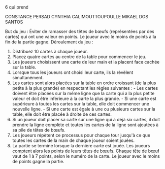 6 qui prend 

CONSTANCE PERSAD
CYNTHIA CALIMOUTTOUPOULLE
MIKAEL DOS SANTOS

But du jeu : Éviter de ramasser des têtes de bœufs (représentées par des cartes) qui ont une valeur en points. Le joueur avec le moins de points à la fin de la partie gagne.
Déroulement du jeu :
1. Distribuez 10 cartes à chaque joueur.
2. Placez quatre cartes au centre de la table pour commencer le jeu.
3. Les joueurs choisissent une carte de leur main et la placent face cachée sur la table.
4. Lorsque tous les joueurs ont choisi leur carte, ils la révèlent simultanément.
5. Les cartes sont alors placées sur la table en ordre croissant (de la plus petite à la plus grande) en respectant les règles suivantes :
       - Les cartes doivent être placées sur la même ligne que la carte qui a la plus petite valeur et doit être inférieure à la carte la plus grande.
       - Si une carte est supérieure à toutes les cartes sur la table, elle doit commencer une nouvelle ligne.
       - Si une carte est égale à une ou plusieurs cartes sur la table, elle doit être placée à droite de ces cartes.
6. Si un joueur doit placer sa carte sur une ligne qui a déjà six cartes, il doit prendre la ligne complète et toutes les cartes de la ligne sont ajoutées à sa pile de têtes de bœufs.
7. Les joueurs répètent ce processus pour chaque tour jusqu'à ce que toutes les cartes de la main de chaque joueur soient jouées.
8. La partie se termine lorsque la dernière carte est jouée. Les joueurs comptent alors les points de leurs têtes de bœufs. Chaque tête de bœuf vaut de 1 à 7 points, selon le numéro de la carte. Le joueur avec le moins de points gagne la partie.
